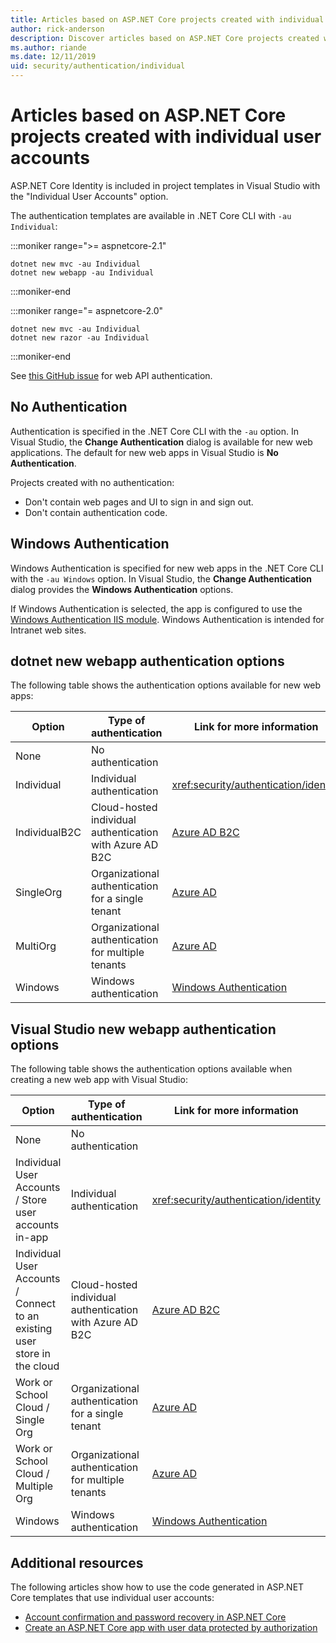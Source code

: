 ```yaml
---
title: Articles based on ASP.NET Core projects created with individual user accounts
author: rick-anderson
description: Discover articles based on ASP.NET Core projects created with individual user accounts.
ms.author: riande
ms.date: 12/11/2019
uid: security/authentication/individual
---
```

# Articles based on ASP.NET Core projects created with individual user accounts

ASP.NET Core Identity is included in project templates in Visual Studio with the "Individual User Accounts" option.

The authentication templates are available in .NET Core CLI with `-au Individual`:

:::moniker range=">= aspnetcore-2.1"

```dotnetcli
dotnet new mvc -au Individual
dotnet new webapp -au Individual
```

:::moniker-end

:::moniker range="= aspnetcore-2.0"

```dotnetcli
dotnet new mvc -au Individual
dotnet new razor -au Individual
```

:::moniker-end

See [this GitHub issue](https://github.com/dotnet/AspNetCore/issues/5833) for web API authentication.

<a name="no"></a>

## No Authentication

Authentication is specified in the .NET Core CLI with the `-au` option. In Visual Studio, the **Change Authentication** dialog is available for new web applications. The default for new web apps in Visual Studio is **No Authentication**.

Projects created with no authentication:

* Don't contain web pages and UI to sign in and sign out.
* Don't contain authentication code.

<a name="win"></a>

## Windows Authentication

Windows Authentication is specified for new web apps in the .NET Core CLI with the `-au Windows` option. In Visual Studio, the **Change Authentication** dialog provides the **Windows Authentication** options.

If Windows Authentication is selected, the app is configured to use the [Windows Authentication IIS module](xref:host-and-deploy/iis/modules). Windows Authentication is intended for Intranet web sites.

## dotnet new webapp authentication options

The following table shows the authentication options available for new web apps:

| Option | Type of authentication | Link for more information |
 | ----------------- | ------------ | ---------- |
| None            |  No authentication | | 
| Individual      |  Individual authentication | <xref:security/authentication/identity>
| IndividualB2C   |  Cloud-hosted individual authentication with Azure AD B2C | [Azure AD B2C](/azure/active-directory-b2c/) |
| SingleOrg       |  Organizational authentication for a single tenant | [Azure AD](/azure/active-directory/develop/quickstart-v2-aspnet-core-webapp) |
| MultiOrg        |  Organizational authentication for multiple tenants | [Azure AD](/azure/active-directory/develop/quickstart-v2-aspnet-core-webapp) |
| Windows         |  Windows authentication | [Windows Authentication](xref:security/authentication/windowsauth)

## Visual Studio new webapp authentication options

The following table shows the authentication options available when creating a new web app with Visual Studio:

| Option | Type of authentication | Link for more information |
 | ----------------- | ------------ | ---------- |
| None            |  No authentication | | 
| Individual User Accounts / Store user accounts in-app |  Individual authentication | <xref:security/authentication/identity> |
| Individual User Accounts / Connect to an existing user store in the cloud |  Cloud-hosted individual authentication with Azure AD B2C | [Azure AD B2C](/azure/active-directory-b2c/) |
| Work or School Cloud / Single Org  |  Organizational authentication for a single tenant | [Azure AD](/azure/active-directory/develop/quickstart-v2-aspnet-core-webapp) |
| Work or School Cloud / Multiple Org |  Organizational authentication for multiple tenants | [Azure AD](/azure/active-directory/develop/quickstart-v2-aspnet-core-webapp) |
| Windows         |  Windows authentication | [Windows Authentication](xref:security/authentication/windowsauth)

## Additional resources

The following articles show how to use the code generated in ASP.NET Core templates that use individual user accounts:

* [Account confirmation and password recovery in ASP.NET Core](xref:security/authentication/accconfirm)
* [Create an ASP.NET Core app with user data protected by authorization](xref:security/authorization/secure-data)

